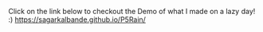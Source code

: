Click on the link below to checkout the Demo of what I made on a lazy day! :)
https://sagarkalbande.github.io/P5Rain/
